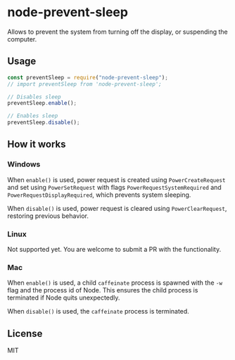 # node-prevent-sleep

Allows to prevent the system from turning off the display, or suspending the computer.

## Usage

```javascript
const preventSleep = require("node-prevent-sleep");
// import preventSleep from 'node-prevent-sleep';

// Disables sleep
preventSleep.enable();

// Enables sleep
preventSleep.disable();
```

## How it works

### Windows

When `enable()` is used, power request is created using `PowerCreateRequest` and set using `PowerSetRequest` with flags `PowerRequestSystemRequired` and `PowerRequestDisplayRequired`, which prevents system sleeping.

When `disable()` is used, power request is cleared using `PowerClearRequest`, restoring previous behavior.

### Linux

Not supported yet. You are welcome to submit a PR with the functionality.

### Mac

When `enable()` is used, a child `caffeinate` process is spawned with the `-w` flag and the process id of Node. This ensures the child process is terminated if Node quits unexpectedly.

When `disable()` is used, the `caffeinate` process is terminated.

## License

MIT
